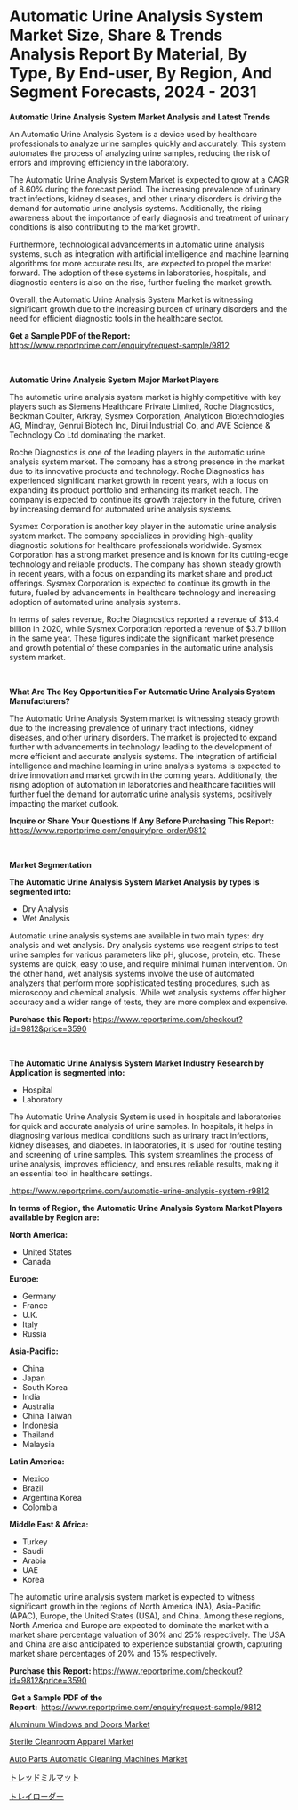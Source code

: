 <p><h1>Automatic Urine Analysis System Market Size, Share & Trends Analysis Report By Material, By Type, By End-user, By Region, And Segment Forecasts, 2024 - 2031</h1></p><p><strong>Automatic Urine Analysis System Market Analysis and Latest Trends</strong></p>
<p><p>An Automatic Urine Analysis System is a device used by healthcare professionals to analyze urine samples quickly and accurately. This system automates the process of analyzing urine samples, reducing the risk of errors and improving efficiency in the laboratory.</p><p>The Automatic Urine Analysis System Market is expected to grow at a CAGR of 8.60% during the forecast period. The increasing prevalence of urinary tract infections, kidney diseases, and other urinary disorders is driving the demand for automatic urine analysis systems. Additionally, the rising awareness about the importance of early diagnosis and treatment of urinary conditions is also contributing to the market growth.</p><p>Furthermore, technological advancements in automatic urine analysis systems, such as integration with artificial intelligence and machine learning algorithms for more accurate results, are expected to propel the market forward. The adoption of these systems in laboratories, hospitals, and diagnostic centers is also on the rise, further fueling the market growth.</p><p>Overall, the Automatic Urine Analysis System Market is witnessing significant growth due to the increasing burden of urinary disorders and the need for efficient diagnostic tools in the healthcare sector.</p></p>
<p><strong>Get a Sample PDF of the Report:&nbsp;</strong> <a href="https://www.reportprime.com/enquiry/request-sample/9812">https://www.reportprime.com/enquiry/request-sample/9812</a></p>
<p>&nbsp;</p>
<p><strong>Automatic Urine Analysis System Major Market Players</strong></p>
<p><p>The automatic urine analysis system market is highly competitive with key players such as Siemens Healthcare Private Limited, Roche Diagnostics, Beckman Coulter, Arkray, Sysmex Corporation, Analyticon Biotechnologies AG, Mindray, Genrui Biotech Inc, Dirui Industrial Co, and AVE Science & Technology Co Ltd dominating the market.</p><p>Roche Diagnostics is one of the leading players in the automatic urine analysis system market. The company has a strong presence in the market due to its innovative products and technology. Roche Diagnostics has experienced significant market growth in recent years, with a focus on expanding its product portfolio and enhancing its market reach. The company is expected to continue its growth trajectory in the future, driven by increasing demand for automated urine analysis systems.</p><p>Sysmex Corporation is another key player in the automatic urine analysis system market. The company specializes in providing high-quality diagnostic solutions for healthcare professionals worldwide. Sysmex Corporation has a strong market presence and is known for its cutting-edge technology and reliable products. The company has shown steady growth in recent years, with a focus on expanding its market share and product offerings. Sysmex Corporation is expected to continue its growth in the future, fueled by advancements in healthcare technology and increasing adoption of automated urine analysis systems.</p><p>In terms of sales revenue, Roche Diagnostics reported a revenue of $13.4 billion in 2020, while Sysmex Corporation reported a revenue of $3.7 billion in the same year. These figures indicate the significant market presence and growth potential of these companies in the automatic urine analysis system market.</p></p>
<p>&nbsp;</p>
<p><strong>What Are The Key Opportunities For Automatic Urine Analysis System Manufacturers?</strong></p>
<p><p>The Automatic Urine Analysis System market is witnessing steady growth due to the increasing prevalence of urinary tract infections, kidney diseases, and other urinary disorders. The market is projected to expand further with advancements in technology leading to the development of more efficient and accurate analysis systems. The integration of artificial intelligence and machine learning in urine analysis systems is expected to drive innovation and market growth in the coming years. Additionally, the rising adoption of automation in laboratories and healthcare facilities will further fuel the demand for automatic urine analysis systems, positively impacting the market outlook.</p></p>
<p><strong>Inquire or Share Your Questions If Any Before Purchasing This Report:</strong> <a href="https://www.reportprime.com/enquiry/pre-order/9812">https://www.reportprime.com/enquiry/pre-order/9812</a></p>
<p>&nbsp;</p>
<p><strong>Market Segmentation</strong></p>
<p><strong>The Automatic Urine Analysis System Market Analysis by types is segmented into:</strong></p>
<p><ul><li>Dry Analysis</li><li>Wet Analysis</li></ul></p>
<p><p>Automatic urine analysis systems are available in two main types: dry analysis and wet analysis. Dry analysis systems use reagent strips to test urine samples for various parameters like pH, glucose, protein, etc. These systems are quick, easy to use, and require minimal human intervention. On the other hand, wet analysis systems involve the use of automated analyzers that perform more sophisticated testing procedures, such as microscopy and chemical analysis. While wet analysis systems offer higher accuracy and a wider range of tests, they are more complex and expensive.</p></p>
<p><strong>Purchase this Report:&nbsp;</strong><a href="https://www.reportprime.com/checkout?id=9812&price=3590">https://www.reportprime.com/checkout?id=9812&price=3590</a></p>
<p>&nbsp;</p>
<p><strong>The Automatic Urine Analysis System Market Industry Research by Application is segmented into:</strong></p>
<p><ul><li>Hospital</li><li>Laboratory</li></ul></p>
<p><p>The Automatic Urine Analysis System is used in hospitals and laboratories for quick and accurate analysis of urine samples. In hospitals, it helps in diagnosing various medical conditions such as urinary tract infections, kidney diseases, and diabetes. In laboratories, it is used for routine testing and screening of urine samples. This system streamlines the process of urine analysis, improves efficiency, and ensures reliable results, making it an essential tool in healthcare settings.</p></p>
<p><a href="https://www.reportprime.com/automatic-urine-analysis-system-r9812">&nbsp;https://www.reportprime.com/automatic-urine-analysis-system-r9812</a></p>
<p><strong>In terms of Region, the Automatic Urine Analysis System Market Players available by Region are:</strong></p>
<p>
    <p> <strong> North America: </strong>
        <ul>
            <li>United States</li>
            <li>Canada</li>
        </ul>
        </p> 
    <p> <strong> Europe: </strong>
        <ul>
            <li>Germany</li>
            <li>France</li>
            <li>U.K.</li>
            <li>Italy</li>
            <li>Russia</li>
        </ul>
        </p> 
    <p> <strong> Asia-Pacific: </strong>
        <ul>
            <li>China</li>
            <li>Japan</li>
            <li>South Korea</li>
            <li>India</li>
            <li>Australia</li>
            <li>China Taiwan</li>
            <li>Indonesia</li>
            <li>Thailand</li>
            <li>Malaysia</li>
        </ul>
        </p> 
    <p> <strong> Latin America: </strong>
        <ul>
            <li>Mexico</li>
            <li>Brazil</li>
            <li>Argentina Korea</li>
            <li>Colombia</li>
        </ul>
        </p> 
    <p> <strong> Middle East & Africa: </strong>
        <ul>
            <li>Turkey</li>
            <li>Saudi</li>
            <li>Arabia</li>
            <li>UAE</li>
            <li>Korea</li>
        </ul>
    </p>
    </p>
<p><p>The automatic urine analysis system market is expected to witness significant growth in the regions of North America (NA), Asia-Pacific (APAC), Europe, the United States (USA), and China. Among these regions, North America and Europe are expected to dominate the market with a market share percentage valuation of 30% and 25% respectively. The USA and China are also anticipated to experience substantial growth, capturing market share percentages of 20% and 15% respectively.</p></p>
<p><strong>Purchase this Report: </strong><a href="https://www.reportprime.com/checkout?id=9812&price=3590">https://www.reportprime.com/checkout?id=9812&price=3590</a></p>
<p>&nbsp;<strong>Get a Sample PDF of the Report:&nbsp;&nbsp;</strong><a href="https://www.reportprime.com/enquiry/request-sample/9812">https://www.reportprime.com/enquiry/request-sample/9812</a></p>
<p><strong></strong></p>
<p><p><a href="https://issuu.com/reportprime-2/docs/aluminum-windows-and-doors-market-size-2030.pptx">Aluminum Windows and Doors Market</a></p><p><a href="https://github.com/ruddyyedelwadw/Market-Research-Report-List-2/blob/main/sterile-cleanroom-apparel-market.md">Sterile Cleanroom Apparel Market</a></p><p><a href="https://www.linkedin.com/pulse/auto-parts-automatic-cleaning-machines-market-offers-provide-03rxe">Auto Parts Automatic Cleaning Machines Market</a></p><p><a href="https://github.com/leigh4852023/Market-Research-Report-List-1/blob/main/240538278951.md">トレッドミルマット</a></p><p><a href="https://github.com/alyle7648/Market-Research-Report-List-1/blob/main/928810978950.md">トレイローダー</a></p></p>